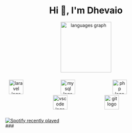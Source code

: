 <h1 align="center">Hi 👋, I'm Dhevaio</h1>

<div align="center">
  <img src="https://github-readme-stats.vercel.app/api/top-langs?username=DhevaioBeruatwarin&locale=en&hide_title=false&layout=compact&card_width=320&langs_count=4&theme=dracula&hide_border=false&order=2" height="158" alt="languages graph"  />
</div>

###

<div align="center">
  <img src="https://cdn.jsdelivr.net/gh/devicons/devicon/icons/laravel/laravel-original.svg" height="45" alt="laravel logo"  />
  <img width="109" />
  <img src="https://cdn.jsdelivr.net/gh/devicons/devicon/icons/mysql/mysql-original.svg" height="45" alt="mysql logo"  />
  <img width="109" />
  <img src="https://cdn.jsdelivr.net/gh/devicons/devicon/icons/php/php-original.svg" height="45" alt="php logo"  />
  <img width="109" />
  <img src="https://cdn.jsdelivr.net/gh/devicons/devicon/icons/vscode/vscode-original.svg" height="45" alt="vscode logo"  />
  <img width="109" />
  <img src="https://cdn.jsdelivr.net/gh/devicons/devicon/icons/git/git-original.svg" height="45" alt="git logo"  />
</div>

###
<div align="left">
  <a href="https://open.spotify.com/user/dhhhv">
    <img src="https://spotify-recently-played-readme.vercel.app/api?user=dhhhv&count=5&unique=false" alt="Spotify recently played"  />
  </a>
</div>
###
